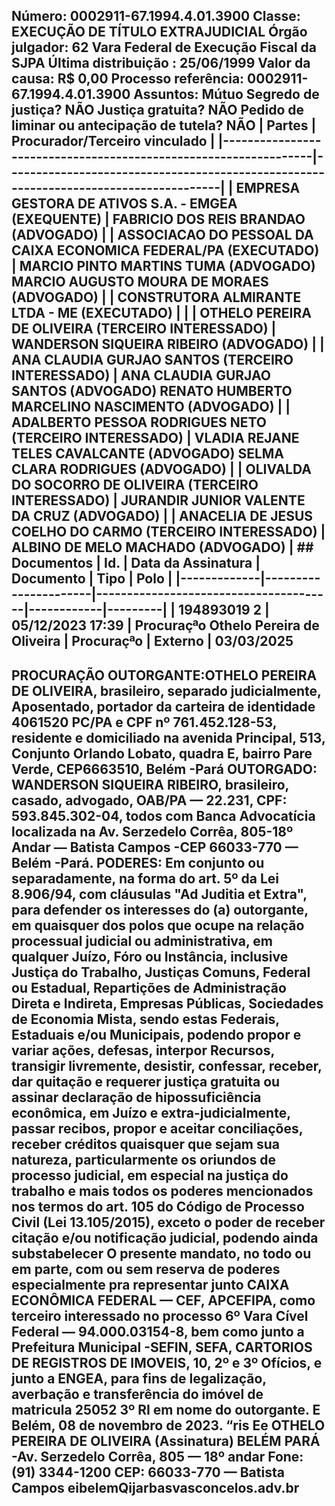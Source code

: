## Número: 0002911-67.1994.4.01.3900 Classe: EXECUÇÃO DE TÍTULO EXTRAJUDICIAL Órgão julgador: 62 Vara Federal de Execução Fiscal da SJPA Última distribuição : 25/06/1999 Valor da causa: R$ 0,00 Processo referência: 0002911-67.1994.4.01.3900 Assuntos: Mútuo Segredo de justiça? NÃO Justiça gratuita? NÃO Pedido de liminar ou antecipação de tutela? NÃO | Partes | Procurador/Terceiro vinculado | |-----------------------------------------------------------------|--------------------------------------------------------------------------------------| | EMPRESA GESTORA DE ATIVOS S.A. - EMGEA (EXEQUENTE) | FABRICIO DOS REIS BRANDAO (ADVOGADO) | | ASSOCIACAO DO PESSOAL DA CAIXA ECONOMICA FEDERAL/PA (EXECUTADO) | MARCIO PINTO MARTINS TUMA (ADVOGADO) MARCIO AUGUSTO MOURA DE MORAES (ADVOGADO) | | CONSTRUTORA ALMIRANTE LTDA - ME (EXECUTADO) | | | OTHELO PEREIRA DE OLIVEIRA (TERCEIRO INTERESSADO) | WANDERSON SIQUEIRA RIBEIRO (ADVOGADO) | | ANA CLAUDIA GURJAO SANTOS (TERCEIRO INTERESSADO) | ANA CLAUDIA GURJAO SANTOS (ADVOGADO) RENATO HUMBERTO MARCELINO NASCIMENTO (ADVOGADO) | | ADALBERTO PESSOA RODRIGUES NETO (TERCEIRO INTERESSADO) | VLADIA REJANE TELES CAVALCANTE (ADVOGADO) SELMA CLARA RODRIGUES (ADVOGADO) | | OLIVALDA DO SOCORRO DE OLIVEIRA (TERCEIRO INTERESSADO) | JURANDIR JUNIOR VALENTE DA CRUZ (ADVOGADO) | | ANACELIA DE JESUS COELHO DO CARMO (TERCEIRO INTERESSADO) | ALBINO DE MELO MACHADO (ADVOGADO) | ## Documentos | Id. | Data da Assinatura | Documento | Tipo | Polo | |-------------|----------------------|---------------------------------------|------------|---------| | 194893019 2 | 05/12/2023 17:39 | Procuraçªo Othelo Pereira de Oliveira | Procuraçªo | Externo | 03/03/2025

## PROCURAÇÃO OUTORGANTE:OTHELO PEREIRA DE OLIVEIRA, brasileiro, separado judicialmente, Aposentado, portador da carteira de identidade 4061520 PC/PA e CPF nº 761.452.128-53, residente e domiciliado na avenida Principal, 513, Conjunto Orlando Lobato, quadra E, bairro Pare Verde, CEP6663510, Belém -Pará OUTORGADO: WANDERSON SIQUEIRA RIBEIRO, brasileiro, casado, advogado, OAB/PA — 22.231, CPF: 593.845.302-04, todos com Banca Advocatícia localizada na Av. Serzedelo Corrêa, 805-18º Andar — Batista Campos -CEP 66033-770 — Belém -Pará. PODERES: Em conjunto ou separadamente, na forma do art. 5º da Lei 8.906/94, com cláusulas "Ad Juditia et Extra", para defender os interesses do (a) outorgante, em quaisquer dos polos que ocupe na relação processual judicial ou administrativa, em qualquer Juízo, Fóro ou Instância, inclusive Justiça do Trabalho, Justiças Comuns, Federal ou Estadual, Repartições de Administração Direta e Indireta, Empresas Públicas, Sociedades de Economia Mista, sendo estas Federais, Estaduais e/ou Municipais, podendo propor e variar ações, defesas, interpor Recursos, transigir livremente, desistir, confessar, receber, dar quitação e requerer justiça gratuita ou assinar declaração de hipossuficiência econômica, em Juízo e extra-judicialmente, passar recibos, propor e aceitar conciliações, receber créditos quaisquer que sejam sua natureza, particularmente os oriundos de processo judicial, em especial na justiça do trabalho e mais todos os poderes mencionados nos termos do art. 105 do Código de Processo Civil (Lei 13.105/2015), exceto o poder de receber citação e/ou notificação judicial, podendo ainda substabelecer O presente mandato, no todo ou em parte, com ou sem reserva de poderes especialmente pra representar junto CAIXA ECONÔMICA FEDERAL — CEF, APCEFIPA, como terceiro interessado no processo 6º Vara Cível Federal — 94.000.03154-8, bem como junto a Prefeitura Municipal -SEFIN, SEFA, CARTORIOS DE REGISTROS DE IMOVEIS, 10, 2º e 3º Ofícios, e junto a ENGEA, para fins de legalização, averbação e transferência do imóvel de matricula 25052 3º RI em nome do outorgante. E Belém, 08 de novembro de 2023. “ris Ee OTHELO PEREIRA DE OLIVEIRA (Assinatura) BELÉM PARÁ -Av. Serzedelo Corrêa, 805 — 18º andar Fone: (91) 3344-1200 CEP: 66033-770 — Batista Campos eibelemQijarbasvasconcelos.adv.br

